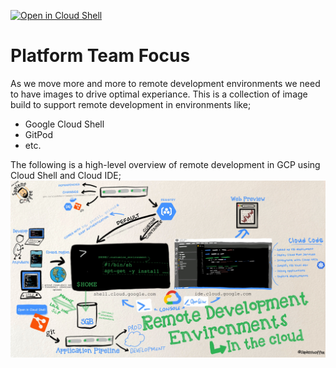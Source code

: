 <!-- [![Edit directly in Cloud Shell](https://gstatic.com/cloudssh/images/open-btn.svg)](https://shell.cloud.google.com/cloudshell/editor?cloudshell_git_repo=https://github.com/SapientCoffee/platform-ops.git) -->


[![Open in Cloud Shell](https://gstatic.com/cloudssh/images/open-btn.svg)](https://shell.cloud.google.com/cloudshell/editor?cloudshell_git_repo=https%3A%2F%2Fgithub.com%2Fsapientcoffee%2Fplatform-ops.git&cloudshell_workspace=~%2Fworkspace)

# Platform Team Focus
As we move more and more to remote development environments we need to have images to drive optimal experiance. This is a collection of image build to support remote development in environments like;
* Google Cloud Shell
* GitPod
* etc.


The following is a high-level overview of remote development in GCP using Cloud Shell and Cloud IDE;
![](Remote-Developer-Environment.jpg)